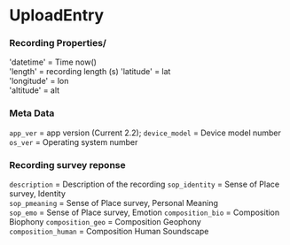# UploadEntry 

### Recording Properties/

  'datetime'              = Time now()    
  'length'                = recording length (s)
  'latitude'              = lat    
  'longitude'             = lon     
  'altitude'              = alt   

### Meta Data

  `app_ver`               = app version (Current 2.2);
  `device_model`          = Device model number
  `os_ver`                = Operating system number


### Recording survey reponse

  `description`           = Description of the recording
  `sop_identity`          = Sense of Place survey, Identity        
  `sop_pmeaning`          = Sense of Place survey, Personal Meaning       
  `sop_emo`               = Sense of Place survey, Emotion
  `composition_bio`       = Composition Biophony
  `composition_geo`       = Composition Geophony          
  `composition_human`     = Composition Human Soundscape            
